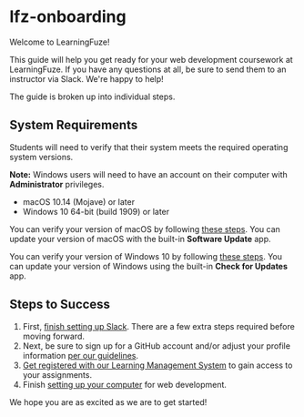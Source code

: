 # lfz-onboarding

Welcome to LearningFuze!

This guide will help you get ready for your web development coursework at LearningFuze. If you have any questions at all, be sure to send them to an instructor via Slack. We're happy to help!

The guide is broken up into individual steps.

## System Requirements

Students will need to verify that their system meets the required operating system versions.

**Note:** Windows users will need to have an account on their computer with **Administrator** privileges.

- macOS 10.14 (Mojave) or later
- Windows 10 64-bit (build 1909) or later

You can verify your version of macOS by following [these steps](https://support.apple.com/en-us/HT201260). You can update your version of macOS with the built-in **Software Update** app.

You can verify your version of Windows 10 by following [these steps](https://support.techsmith.com/hc/en-us/articles/115001763452-How-to-Check-Windows-10-Build). You can update your version of Windows using the built-in **Check for Updates** app.

## Steps to Success

1. First, [finish setting up Slack](guides/slack.md). There are a few extra steps required before moving forward.
1. Next, be sure to sign up for a GitHub account and/or adjust your profile information [per our guidelines](guides/github.md).
1. [Get registered with our Learning Management System](guides/lms.md) to gain access to your assignments.
1. Finish [setting up your computer](guides/setup.md) for web development.

We hope you are as excited as we are to get started!
